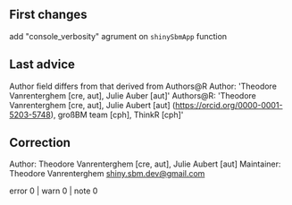 ## First changes

add "console_verbosity" agrument on `shinySbmApp` function

## Last advice

Author field differs from that derived from Authors@R
  Author:    'Theodore Vanrenterghem [cre, aut], Julie Auber [aut]'
  Authors@R: 'Theodore Vanrenterghem [cre, aut], Julie Aubert [aut] (<https://orcid.org/0000-0001-5203-5748>), großBM team [cph], ThinkR [cph]'
  
## Correction 
 
Author: Theodore Vanrenterghem [cre, aut],
        Julie Aubert [aut]
Maintainer: Theodore Vanrenterghem <shiny.sbm.dev@gmail.com>

error 0 | warn 0 | note 0

